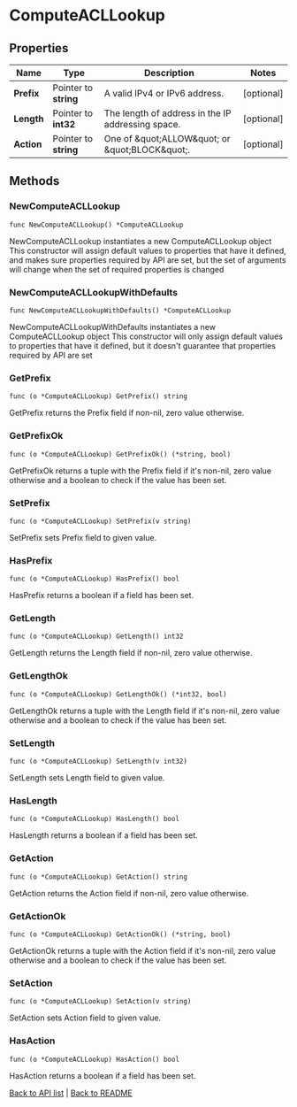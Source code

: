 # ComputeACLLookup

## Properties

Name | Type | Description | Notes
------------ | ------------- | ------------- | -------------
**Prefix** | Pointer to **string** | A valid IPv4 or IPv6 address. | [optional] 
**Length** | Pointer to **int32** | The length of address in the IP addressing space. | [optional] 
**Action** | Pointer to **string** | One of \&quot;ALLOW\&quot; or \&quot;BLOCK\&quot;. | [optional] 

## Methods

### NewComputeACLLookup

`func NewComputeACLLookup() *ComputeACLLookup`

NewComputeACLLookup instantiates a new ComputeACLLookup object
This constructor will assign default values to properties that have it defined,
and makes sure properties required by API are set, but the set of arguments
will change when the set of required properties is changed

### NewComputeACLLookupWithDefaults

`func NewComputeACLLookupWithDefaults() *ComputeACLLookup`

NewComputeACLLookupWithDefaults instantiates a new ComputeACLLookup object
This constructor will only assign default values to properties that have it defined,
but it doesn't guarantee that properties required by API are set

### GetPrefix

`func (o *ComputeACLLookup) GetPrefix() string`

GetPrefix returns the Prefix field if non-nil, zero value otherwise.

### GetPrefixOk

`func (o *ComputeACLLookup) GetPrefixOk() (*string, bool)`

GetPrefixOk returns a tuple with the Prefix field if it's non-nil, zero value otherwise
and a boolean to check if the value has been set.

### SetPrefix

`func (o *ComputeACLLookup) SetPrefix(v string)`

SetPrefix sets Prefix field to given value.

### HasPrefix

`func (o *ComputeACLLookup) HasPrefix() bool`

HasPrefix returns a boolean if a field has been set.

### GetLength

`func (o *ComputeACLLookup) GetLength() int32`

GetLength returns the Length field if non-nil, zero value otherwise.

### GetLengthOk

`func (o *ComputeACLLookup) GetLengthOk() (*int32, bool)`

GetLengthOk returns a tuple with the Length field if it's non-nil, zero value otherwise
and a boolean to check if the value has been set.

### SetLength

`func (o *ComputeACLLookup) SetLength(v int32)`

SetLength sets Length field to given value.

### HasLength

`func (o *ComputeACLLookup) HasLength() bool`

HasLength returns a boolean if a field has been set.

### GetAction

`func (o *ComputeACLLookup) GetAction() string`

GetAction returns the Action field if non-nil, zero value otherwise.

### GetActionOk

`func (o *ComputeACLLookup) GetActionOk() (*string, bool)`

GetActionOk returns a tuple with the Action field if it's non-nil, zero value otherwise
and a boolean to check if the value has been set.

### SetAction

`func (o *ComputeACLLookup) SetAction(v string)`

SetAction sets Action field to given value.

### HasAction

`func (o *ComputeACLLookup) HasAction() bool`

HasAction returns a boolean if a field has been set.


[Back to API list](../README.md#documentation-for-api-endpoints) | [Back to README](../README.md)
